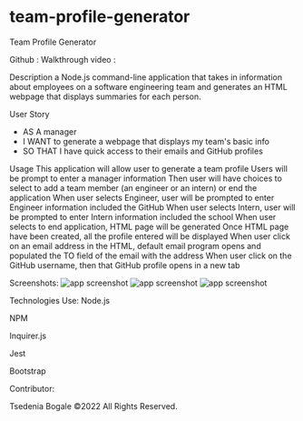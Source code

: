 # team-profile-generator
Team Profile Generator

Github :
Walkthrough video : 

Description
a Node.js command-line application that takes in information about employees on a software engineering team and generates an HTML webpage that displays summaries for each person.

User Story
- AS A manager
- I WANT to generate a webpage that displays my team's basic info
- SO THAT I have quick access to their emails and GitHub profiles

Usage
This application will allow user to generate a team profile
Users will be prompt to enter a manager information
Then user will have choices to select to add a team member (an engineer or an intern) or end the application
When user selects Engineer, user will be prompted to enter Engineer information included the GitHub
When user selects Intern, user will be prompted to enter Intern information included the school
When user selects to end application, HTML page will be generated
Once HTML page have been created, all the profile entered will be displayed
When user click on an email address in the HTML, default email program opens and populated the TO field of the email with the address
When user click on the GitHub username, then that GitHub profile opens in a new tab

Screenshots:
![app screenshot](./assets/img/terminal-vscode.png)
![app screenshot](./assets/img/terminal-vscode.png)
![app screenshot](./assets/img/terminal-vscode.png)

Technologies Use:
Node.js

NPM

Inquirer.js

Jest

Bootstrap

Contributor:

Tsedenia Bogale ©2022 All Rights Reserved.

